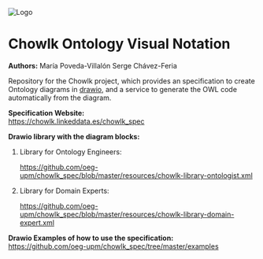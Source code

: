 ![Logo](https://github.com/oeg-upm/chowlk_spec/blob/master/images/logos/logo.png)

# Chowlk Ontology Visual Notation

<b>Authors:</b>
María Poveda-Villalón
Serge Chávez-Feria

Repository for the Chowlk project, which provides an specification to create Ontology diagrams in <a href="https://www.draw.io/">drawio</a>, and a service to generate the OWL code automatically from the diagram.

<b>Specification Website:</b><br>
https://chowlk.linkeddata.es/chowlk_spec

<b>Drawio library with the diagram blocks:</b><br>

1. Library for Ontology Engineers:

    https://github.com/oeg-upm/chowlk_spec/blob/master/resources/chowlk-library-ontologist.xml

2. Library for Domain Experts:

    https://github.com/oeg-upm/chowlk_spec/blob/master/resources/chowlk-library-domain-expert.xml

<b>Drawio Examples of how to use the specification:</b><br>
https://github.com/oeg-upm/chowlk_spec/tree/master/examples
